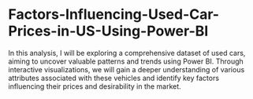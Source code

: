 # Factors-Influencing-Used-Car-Prices-in-US-Using-Power-BI
In this analysis, I will be exploring a comprehensive dataset of used cars, aiming to uncover valuable patterns and trends using Power BI. Through interactive visualizations, we will gain a deeper understanding of various attributes associated with these vehicles and identify key factors influencing their prices and desirability in the market.

